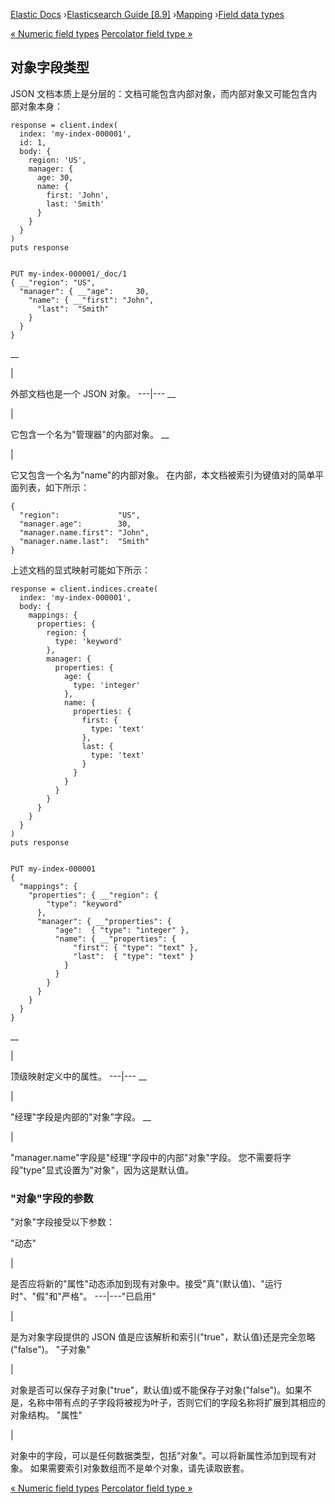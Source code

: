 

[Elastic Docs](/guide/) ›[Elasticsearch Guide [8.9]](index.md)
›[Mapping](mapping.md) ›[Field data types](mapping-types.md)

[« Numeric field types](number.md) [Percolator field type
»](percolator.md)

## 对象字段类型

JSON 文档本质上是分层的：文档可能包含内部对象，而内部对象又可能包含内部对象本身：

    
    
    response = client.index(
      index: 'my-index-000001',
      id: 1,
      body: {
        region: 'US',
        manager: {
          age: 30,
          name: {
            first: 'John',
            last: 'Smith'
          }
        }
      }
    )
    puts response
    
    
    PUT my-index-000001/_doc/1
    { __"region": "US",
      "manager": { __"age":     30,
        "name": { __"first": "John",
          "last":  "Smith"
        }
      }
    }

__

|

外部文档也是一个 JSON 对象。   ---|---    __

|

它包含一个名为"管理器"的内部对象。   __

|

它又包含一个名为"name"的内部对象。   在内部，本文档被索引为键值对的简单平面列表，如下所示：

    
    
    {
      "region":             "US",
      "manager.age":        30,
      "manager.name.first": "John",
      "manager.name.last":  "Smith"
    }

上述文档的显式映射可能如下所示：

    
    
    response = client.indices.create(
      index: 'my-index-000001',
      body: {
        mappings: {
          properties: {
            region: {
              type: 'keyword'
            },
            manager: {
              properties: {
                age: {
                  type: 'integer'
                },
                name: {
                  properties: {
                    first: {
                      type: 'text'
                    },
                    last: {
                      type: 'text'
                    }
                  }
                }
              }
            }
          }
        }
      }
    )
    puts response
    
    
    PUT my-index-000001
    {
      "mappings": {
        "properties": { __"region": {
            "type": "keyword"
          },
          "manager": { __"properties": {
              "age":  { "type": "integer" },
              "name": { __"properties": {
                  "first": { "type": "text" },
                  "last":  { "type": "text" }
                }
              }
            }
          }
        }
      }
    }

__

|

顶级映射定义中的属性。   ---|---    __

|

"经理"字段是内部的"对象"字段。   __

|

"manager.name"字段是"经理"字段中的内部"对象"字段。   您不需要将字段"type"显式设置为"对象"，因为这是默认值。

### "对象"字段的参数

"对象"字段接受以下参数：

"动态"

|

是否应将新的"属性"动态添加到现有对象中。接受"真"(默认值)、"运行时"、"假"和"严格"。   ---|---"已启用"

|

是为对象字段提供的 JSON 值是应该解析和索引("true"，默认值)还是完全忽略("false")。   "子对象"

|

对象是否可以保存子对象("true"，默认值)或不能保存子对象("false")。如果不是，名称中带有点的子字段将被视为叶子，否则它们的字段名称将扩展到其相应的对象结构。   "属性"

|

对象中的字段，可以是任何数据类型，包括"对象"。可以将新属性添加到现有对象。   如果需要索引对象数组而不是单个对象，请先读取嵌套。

[« Numeric field types](number.md) [Percolator field type
»](percolator.md)
